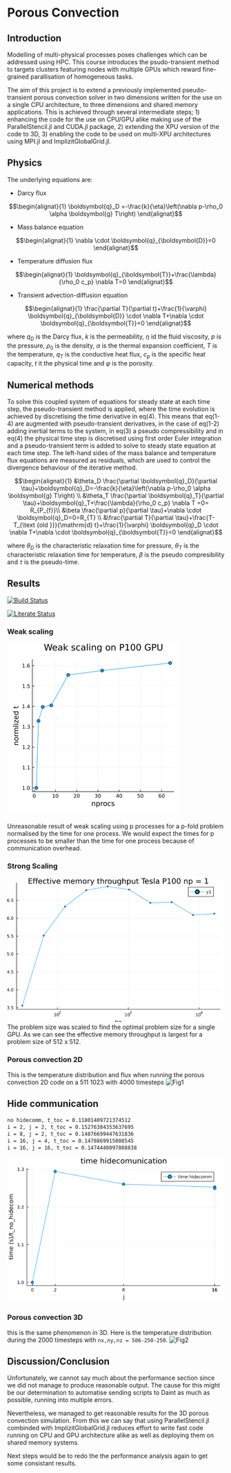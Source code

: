 # Porous Convection

## Introduction
Modelling of multi-physical processes poses challenges which can be addressed using HPC. This course introduces the psudo-transient method to targets clusters featuring nodes with multiple GPUs which reward fine-grained parallisation of homogeneous tasks.

The aim of this project is to extend a previously implemented pseudo-transient porous convection solver in two dimensions written for the use on a single CPU architecture, to three dimensions and shared memory applications. This is achieved through several intermediate steps; 1) enhancing the code for the use on CPU/GPU alike making use of the ParallelStencil.jl and CUDA.jl package, 2) extending the XPU version of the code to 3D, 3) enabling the code to be used on multi-XPU architectures using MPI.jl and ImplizitGlobalGrid.jl. 

## Physics
The underlying equations are:
 - Darcy flux
```math
\begin{alignat}{1}
    \boldsymbol{q}_D =-\frac{k}{\eta}\left(\nabla p-\rho_0 \alpha \boldsymbol{g} T\right)
\end{alignat}
```
- Mass balance equation
```math
\begin{alignat}{1}
    \nabla \cdot \boldsymbol{q}_{\boldsymbol{D}}=0
\end{alignat}
```
- Temperature diffusion flux
```math
\begin{alignat}{1}
    \boldsymbol{q}_{\boldsymbol{T}}+\frac{\lambda}{\rho_0 c_p} \nabla T=0
\end{alignat}
```
- Transient advection-diffusion equation
```math
\begin{alignat}{1}
    \frac{\partial T}{\partial t}+\frac{1}{\varphi} \boldsymbol{q}_{\boldsymbol{D}} \cdot \nabla T+\nabla \cdot \boldsymbol{q}_{\boldsymbol{T}}=0
\end{alignat}
```

where $q_{D}$ is the Darcy flux, $k$ is the permeability, $\eta$ id the fluid viscosity, $p$ is the pressure, $\rho_{0}$ is the density, $\alpha$ is the thermal expansion coefficient, $T$ is the temperature, $q_{T}$ is the conductive heat flux, $c_{p}$ is the specific heat capacity, $t$ it the physical time and $\varphi$ is the porosity.

## Numerical methods
To solve this coupled system of equations for steady state at each time step, the pseudo-transient method is applied, where the time evolution is achieved by discretising the time derivative in eq(4). This means that eq(1-4) are augmented with pseudo-transient derivatives, in the case of eq(1-2) adding inertial terms to the system, in eq(3) a pseudo compressibility and in eq(4) the physical time step is discretised using first order Euler integration and a pseudo-transient term is added to solve to steady state equation at each time step.
The left-hand sides of the mass balance and temperature flux equations are measured as residuals, which are used to control the divergence behaviour of the iterative method.
```math
\begin{alignat}{1}
    &\theta_D \frac{\partial \boldsymbol{q}_D}{\partial \tau}+\boldsymbol{q}_D=-\frac{k}{\eta}\left(\nabla p-\rho_0 \alpha \boldsymbol{g} T\right) \\
    &\theta_T \frac{\partial \boldsymbol{q}_T}{\partial \tau}+\boldsymbol{q}_T+\frac{\lambda}{\rho_0 c_p} \nabla T =0= R_{P_{f}}\\
    &\beta \frac{\partial p}{\partial \tau}+\nabla \cdot \boldsymbol{q}_D=0=R_{T} \\
    &\frac{\partial T}{\partial \tau}+\frac{T-T_{\text {old }}}{\mathrm{d} t}+\frac{1}{\varphi} \boldsymbol{q}_D \cdot \nabla T+\nabla \cdot \boldsymbol{q}_{\boldsymbol{T}}=0
\end{alignat}
```

where $\theta_{D}$ is the characteristic relaxation time for pressure, $\theta_{T}$ is the characteristic relaxation time for temperature, $\beta$ is the pseudo compresibility and $\tau$ is the pseudo-time.


## Results

[![Build Status](https://github.com/TheFibonacciEffect/pde-on-gpu-gutsche/actions/workflows/CI.yml/badge.svg)](https://github.com/TheFibonacciEffect/pde-on-gpu-gutsche/actions/workflows/CI.yml)

[![Literate Status](https://github.com/TheFibonacciEffect/pde-on-gpu-gutsche/actions/workflows/Literate.yml/badge.svg)](https://github.com/TheFibonacciEffect/pde-on-gpu-gutsche/actions/workflows/Literate.yml)

<!-- [![Build Status](https://github.com/omlins/ParallelStencil.jl/workflows/CI/badge.svg)](https://github.com/omlins/ParallelStencil.jl/actions) -->

### Weak scaling
![weak scaling](../lecture8/docs/weak_scaling.png)

Unreasonable result of weak scaling using p processes for a p-fold problem normalised by the time for one process. We would expect the times for p processes to be smaller than the time for one process because of communication overhead.

### Strong Scaling
![strong scaling](../lecture8/docs/StrongScaling.png)
The problem size was scaled to find the optimal problem size for a single GPU. As we can see the effective memory throughput is largest for a problem size of 512 x 512.

### Porous convection 2D
This is the temperature distribution and flux when running the porous convection 2D code on a 511 1023 with 4000 timesteps
![Fig1](docs/PorousConvection2D.gif)

## Hide communication
    no hidecomm, t_toc = 0.11801409721374512
    i = 2, j = 2, t_toc = 0.15276384353637695
    i = 8, j = 2, t_toc = 0.14876699447631836
    i = 16, j = 4, t_toc = 0.1478869915008545
    i = 16, j = 16, t_toc = 0.1474440097808838
![time com](../lecture8/src/ex2/t6%20communication/time_communtication.png)

### Porous convection 3D
this is the same phenomenon in 3D. Here is the temperature distribution during the 2000 timesteps with `nx,ny,nz = 506-250-250`.
![Fig2](docs/porous_conv_multixpu.gif)

## Discussion/Conclusion

Unfortunately, we cannot say much about the performance section since we did not manage to produce reasonable output. The cause for this might be our determination to automatise sending scripts to Daint as much as possible, running into multiple errors.

Nevertheless, we managed to get reasonable results for the 3D porous convection simulation. From this we can say that using ParallelStencil.jl combinded with ImplizitGlobalGrid.jl reduces effort to write fast code running on CPU and GPU architecture alike as well as deploying them on shared memory systems.

Next steps would be to redo the the performance analysis again to get some consistant results. 
